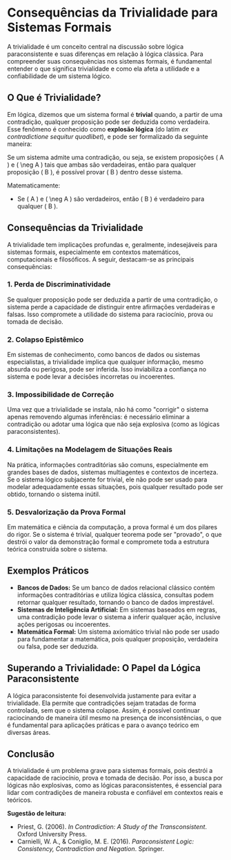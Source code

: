 
# Consequências da Trivialidade para Sistemas Formais

A trivialidade é um conceito central na discussão sobre lógica paraconsistente e suas diferenças em relação à lógica clássica. Para compreender suas consequências nos sistemas formais, é fundamental entender o que significa trivialidade e como ela afeta a utilidade e a confiabilidade de um sistema lógico.

## O Que é Trivialidade?

Em lógica, dizemos que um sistema formal é **trivial** quando, a partir de uma contradição, qualquer proposição pode ser deduzida como verdadeira. Esse fenômeno é conhecido como **explosão lógica** (do latim *ex contradictione sequitur quodlibet*), e pode ser formalizado da seguinte maneira:

Se um sistema admite uma contradição, ou seja, se existem proposições \( A \) e \( \neg A \) tais que ambas são verdadeiras, então para qualquer proposição \( B \), é possível provar \( B \) dentro desse sistema.

Matematicamente:
- Se \( A \) e \( \neg A \) são verdadeiros, então \( B \) é verdadeiro para qualquer \( B \).

## Consequências da Trivialidade

A trivialidade tem implicações profundas e, geralmente, indesejáveis para sistemas formais, especialmente em contextos matemáticos, computacionais e filosóficos. A seguir, destacam-se as principais consequências:

### 1. **Perda de Discriminatividade**

Se qualquer proposição pode ser deduzida a partir de uma contradição, o sistema perde a capacidade de distinguir entre afirmações verdadeiras e falsas. Isso compromete a utilidade do sistema para raciocínio, prova ou tomada de decisão.

### 2. **Colapso Epistêmico**

Em sistemas de conhecimento, como bancos de dados ou sistemas especialistas, a trivialidade implica que qualquer informação, mesmo absurda ou perigosa, pode ser inferida. Isso inviabiliza a confiança no sistema e pode levar a decisões incorretas ou incoerentes.

### 3. **Impossibilidade de Correção**

Uma vez que a trivialidade se instala, não há como "corrigir" o sistema apenas removendo algumas inferências: é necessário eliminar a contradição ou adotar uma lógica que não seja explosiva (como as lógicas paraconsistentes).

### 4. **Limitações na Modelagem de Situações Reais**

Na prática, informações contraditórias são comuns, especialmente em grandes bases de dados, sistemas multiagentes e contextos de incerteza. Se o sistema lógico subjacente for trivial, ele não pode ser usado para modelar adequadamente essas situações, pois qualquer resultado pode ser obtido, tornando o sistema inútil.

### 5. **Desvalorização da Prova Formal**

Em matemática e ciência da computação, a prova formal é um dos pilares do rigor. Se o sistema é trivial, qualquer teorema pode ser "provado", o que destrói o valor da demonstração formal e compromete toda a estrutura teórica construída sobre o sistema.

## Exemplos Práticos

- **Bancos de Dados:** Se um banco de dados relacional clássico contém informações contraditórias e utiliza lógica clássica, consultas podem retornar qualquer resultado, tornando o banco de dados imprestável.
- **Sistemas de Inteligência Artificial:** Em sistemas baseados em regras, uma contradição pode levar o sistema a inferir qualquer ação, inclusive ações perigosas ou incoerentes.
- **Matemática Formal:** Um sistema axiomático trivial não pode ser usado para fundamentar a matemática, pois qualquer proposição, verdadeira ou falsa, pode ser deduzida.

## Superando a Trivialidade: O Papel da Lógica Paraconsistente

A lógica paraconsistente foi desenvolvida justamente para evitar a trivialidade. Ela permite que contradições sejam tratadas de forma controlada, sem que o sistema colapse. Assim, é possível continuar raciocinando de maneira útil mesmo na presença de inconsistências, o que é fundamental para aplicações práticas e para o avanço teórico em diversas áreas.

## Conclusão

A trivialidade é um problema grave para sistemas formais, pois destrói a capacidade de raciocínio, prova e tomada de decisão. Por isso, a busca por lógicas não explosivas, como as lógicas paraconsistentes, é essencial para lidar com contradições de maneira robusta e confiável em contextos reais e teóricos.


**Sugestão de leitura:**  
- Priest, G. (2006). *In Contradiction: A Study of the Transconsistent*. Oxford University Press.  
- Carnielli, W. A., & Coniglio, M. E. (2016). *Paraconsistent Logic: Consistency, Contradiction and Negation*. Springer.

